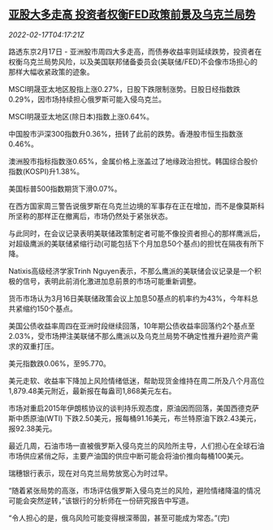 <!--1645072262000-->
[亚股大多走高 投资者权衡FED政策前景及乌克兰局势](https://cn.reuters.com/article/asia-financial-markets-0217-thur-idCNKBS2KM0AE)
------

<div><i>2022-02-17T04:17:21Z</i></div><p>路透东京2月17日 - 亚洲股市周四大多走高，而债券收益率则延续跌势，投资者在权衡乌克兰局势风险，以及美国联邦储备委员会(美联储/FED)不会像市场担心的那样大幅收紧政策的迹象。</p><p>MSCI明晟亚太地区股指上涨0.27%，日股下跌限制涨势。日股日经指数跌0.29%，因市场持续担心俄罗斯可能入侵乌克兰。</p><p>MSCI明晟亚太地区(除日本)指数上涨0.64%。</p><p>中国股市沪深300指数升0.36%，扭转了此前的跌势。香港股市恒生指数涨0.46%。</p><p>澳洲股市指标指数涨0.65%，金属价格上涨盖过了地缘政治担忧。韩国综合股价指数(KOSPI)升1.38%。</p><p>美国标普500指数期货下滑0.07%。</p><p>在西方国家周三警告说俄罗斯在乌克兰边境的军事存在正在增加，而不是像莫斯科所坚称的那样正在撤离后，市场仍然处于紧张状态。</p><p>与此同时，在会议记录表明美联储政策制定者可能不像投资者担心的那样鹰派后，对超级鹰派的美联储紧缩行动(可能包括下个月加息50个基点)的担忧在隔夜有所下降。</p><p>Natixis高级经济学家Trinh Nguyen表示，不那么鹰派的美联储会议记录是一个积极的信号，表明此前消化激进加息前景的市场可能重新调整。</p><p>货币市场认为3月16日美联储政策会议上加息50基点的机率约为43%，今年料总共紧缩约150个基点。</p><p>美国公债收益率周四在亚洲时段继续回落，10年期公债收益率回落约2个基点至2.03%，受市场押注美联储不那么鹰派以及乌克兰局势不确定性推升避险资产需求的双重打压。</p><p>美元指数跌0.06%，至95.770。</p><p>美元走软、收益率下降加上风险情绪低迷，帮助现货金维持在周二所及八个月高位1,879.48美元附近，最新报在每盎司1,868美元左右。</p><p>市场对重启2015年伊朗核协议的谈判持乐观态度，原油因而回落，美国西德克萨斯中质原油(WTI) 下跌2.50美元，报每桶91.16美元，布兰特原油下跌2.43美元，报92.38美元。</p><p>最近几周，石油市场一直被俄罗斯入侵乌克兰的风险所主导，人们担心在全球石油市场供应紧俏之际，主要产油国的供应中断可能会将油价推向每桶100美元。</p><p>瑞穗银行表示，现在对乌克兰局势放宽心为时过早。</p><p>“随着紧张局势的高涨，市场评估俄罗斯入侵乌克兰的风险，避险情绪降温的情况可能会突然逆转，”该银行的分析师在一份研究报告中写道。</p><p>“令人担心的是，俄乌风险可能变得根深蒂固，甚至可能成为常态。”(完)</p>
